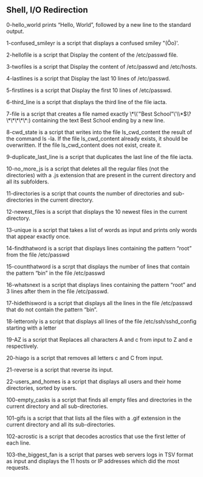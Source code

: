 <h2>Shell, I/O Redirection</h2>

<p>0-hello_world prints  “Hello, World”, followed by a new line to the standard output.</p>
<p>1-confused_smileyr is a script that displays a confused smiley "(Ôo)'.</p>
<p>2-hellofile is a script that Display the content of the /etc/passwd file.</p>
<p>3-twofiles is a script that Display the content of /etc/passwd and /etc/hosts.</p>
<p>4-lastlines is a script that Display the last 10 lines of /etc/passwd.</p>
<p>5-firstlines is a script that Display the first 10 lines of /etc/passwd.</p>
<p>6-third_line is a script that displays the third line of the file iacta.</p>
<p>7-file is a script that creates a file named exactly \*\\'"Best School"\'\\*$\?\*\*\*\*\*:) containing the text Best School ending by a new line.</p>
<p>8-cwd_state is a script that writes into the file ls_cwd_content the result of the command ls -la. If the file ls_cwd_content already exists, it should be overwritten. If the file ls_cwd_content does not exist, create it.</p>
<p>9-duplicate_last_line is a script that duplicates the last line of the file iacta.</p>
<p>10-no_more_js is a script that deletes all the regular files (not the directories) with a .js extension that are present in the current directory and all its subfolders.</p>
<p>11-directories is a script that counts the number of directories and sub-directories in the current directory.</p>
<p>12-newest_files is a script that displays the 10 newest files in the current directory.</p>
<p>13-unique is a script that takes a list of words as input and prints only words that appear exactly once.</p>
<p>14-findthatword is a script that  displays  lines containing the pattern “root” from the file /etc/passwd</p>
<p>15-countthatword is a scrpt that displays  the number of lines that contain the pattern “bin” in the file /etc/passwd</p>
<p>16-whatsnext is a script that displays  lines containing the pattern “root” and 3 lines after them in the file /etc/passwd.</p>
<p>17-hidethisword is a script that displays all the lines in the file /etc/passwd that do not contain the pattern “bin”.</p>
<p>18-letteronly is a script that displays all lines of the file /etc/ssh/sshd_config starting with a letter</p>
<p>19-AZ is a script that Replaces all characters A and c from input to Z and e respectively.</p>
<p>20-hiago is a script that removes all letters c and C from input.</p>
<p>21-reverse is a script that reverse its input.</p>
<p>22-users_and_homes is a script that displays all users and their home directories, sorted by users.</p>
<p>100-empty_casks is a script that finds all empty files and directories in the current directory and all sub-directories.</p>
<p>101-gifs is a script that that lists all the files with a .gif extension in the current directory and all its sub-directories.</p>
<p>102-acrostic is a script that decodes acrostics that use the first letter of each line.</p>
<p>103-the_biggest_fan is a script that parses web servers logs in TSV format as input and displays the 11 hosts or IP addresses which did the most requests.</p>


